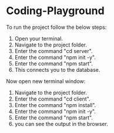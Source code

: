 # Coding-Playground

To run the project follow the below steps:
1) Open your terminal.
2) Navigate to the project folder.
3) Enter the command "cd server".
4) Enter the command "npm init -y".
5) Enter the command "npm start".
6) This connects you to the database.

Now open new terminal window:
1) Navigate to the project folder.
2) Enter the command "cd client".
3) Enter the command "npm install".
4) Enter the command "npm init -y".
5) Enter the command "npm start".
6) you can see the output in the browser.


